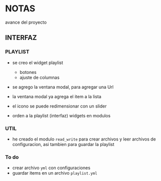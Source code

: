 # NOTAS

avance del proyecto

## INTERFAZ
### PLAYLIST
- se creo el widget playlist
    - botones
    - ajuste de columnas

- se agrego la ventana modal, para agregar una Url
- la ventana modal ya agrega el item a la lista
- el icono se puede redimensionar con un slider
- orden a la playlist (interfaz) widgets en modulos


### UTIL
- he creado el modulo `read_write` para crear archivos y leer archivos de configuracion, asi tambien para guardar la playlist

### To do
- crear archivo `yml` con configuraciones
- guardar items en un archivo `playlist.yml`

